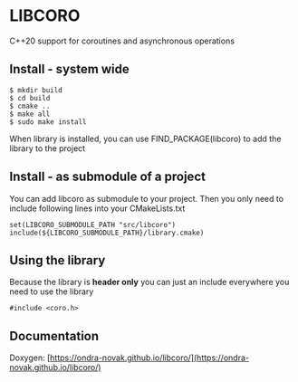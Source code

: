 # LIBCORO 

C++20 support for coroutines and asynchronous operations

## Install - system wide

```
$ mkdir build
$ cd build
$ cmake ..
$ make all
$ sudo make install
```

When library is installed, you can use FIND_PACKAGE(libcoro) to add the library to the project


## Install - as submodule of a project

You can add libcoro as submodule to your project. Then you only need to include following lines into your CMakeLists.txt

```
set(LIBCORO_SUBMODULE_PATH "src/libcoro")
include(${LIBCORO_SUBMODULE_PATH}/library.cmake)
```

## Using the library

Because the library is **header only** you can just an include everywhere you need to use the library

```
#include <coro.h>
```

## Documentation

Doxygen: [https://ondra-novak.github.io/libcoro/](https://ondra-novak.github.io/libcoro/)




